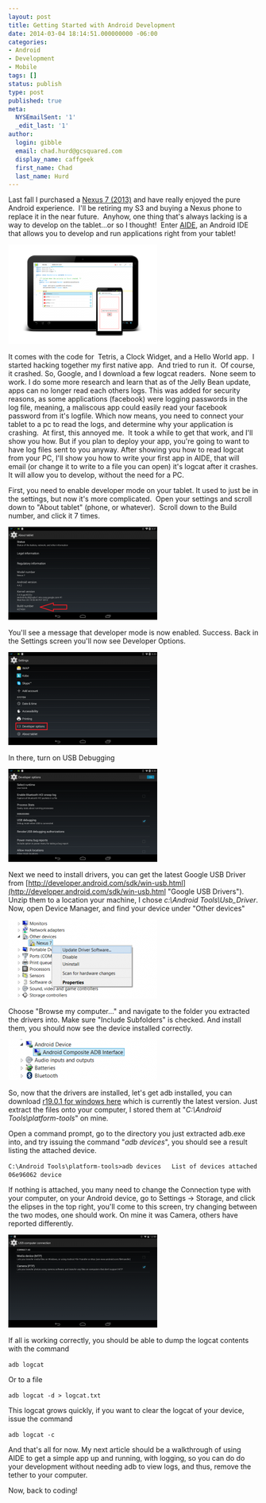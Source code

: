 ```yaml
---
layout: post
title: Getting Started with Android Development
date: 2014-03-04 18:14:51.000000000 -06:00
categories:
- Android
- Development
- Mobile
tags: []
status: publish
type: post
published: true
meta:
  NYSEmailSent: '1'
  _edit_last: '1'
author:
  login: gibble
  email: chad.hurd@gcsquared.com
  display_name: caffgeek
  first_name: Chad
  last_name: Hurd
---
```

Last fall I purchased a [Nexus 7 (2013)](http://www.amazon.com/gp/product/B00DVFLJKQ/ref=as_li_qf_sp_asin_il_tl?ie=UTF8&camp=1789&creative=9325&creativeASIN=B00DVFLJKQ&linkCode=as2&tag=webifyitca-20 "Nexus 7  (2013)") and have really enjoyed the pure Android experience.  I'll be retiring my S3 and buying a Nexus phone to replace it in the near future.  Anyhow, one thing that's always lacking is a way to develop on the tablet...or so I thought!  Enter [AIDE](http://www.android-ide.com/), an Android IDE that allows you to develop and run applications right from your tablet!

[![aide-devices](/assets/aide-devices-300x200.png)](/assets/aide-devices.png)

It comes with the code for  Tetris, a Clock Widget, and a Hello World app.  I started hacking together my first native app.  And tried to run it.  Of course, it crashed. So, Google, and I download a few logcat readers.  None seem to work. I do some more research and learn that as of the Jelly Bean update, apps can no longer read each others logs. This was added for security reasons, as some applications (facebook) were logging passwords in the log file, meaning, a maliscous app could easily read your facebook password from it's logfile. Which now means, you need to connect your tablet to a pc to read the logs, and determine why your application is crashing.  At first, this annoyed me.  It took a while to get that work, and I'll show you how. But if you plan to deploy your app, you're going to want to have log files sent to you anyway. After showing you how to read logcat from your PC, I'll show you how to write your first app in AIDE, that will email (or change it to write to a file you can open) it's logcat after it crashes. It will allow you to develop, without the need for a PC.

First, you need to enable developer mode on your tablet. It used to just be in the settings, but now it's more complicated.  Open your settings and scroll down to "About tablet" (phone, or whatever).  Scroll down to the Build number, and click it 7 times.

[![about tablet](/assets/about-tablet-300x187.png)](/assets/about-tablet.png)

You'll see a message that developer mode is now enabled. Success. Back in the Settings screen you'll now see Developer Options.

[![dev options](/assets/dev-options-300x187.png)](/assets/dev-options.png)

In there, turn on USB Debugging

[![USB Debugging](/assets/USB-Debugging-300x187.png)](/assets/USB-Debugging.png)

Next we need to install drivers, you can get the latest Google USB Driver from [http://developer.android.com/sdk/win-usb.html](http://developer.android.com/sdk/win-usb.html "Google USB Drivers"). Unzip them to a location your machine, I chose _c:\Android Tools\Usb_Driver_. Now, open Device Manager, and find your device under "Other devices"

[![Update Nexus 7 Driver](/assets/Update-Nexus-7-Driver-300x159.png)](/assets/Update-Nexus-7-Driver.png)

Choose "Browse my computer..." and navigate to the folder you extracted the drivers into. Make sure "Include Subfolders" is checked. And install them, you should now see the device installed correctly.

[![Nexus-7-Driver-Installation-Completed](/assets/Nexus-7-Driver-Installation-Completed-300x82.png)](/assets/Nexus-7-Driver-Installation-Completed.png)

So, now that the drivers are installed, let's get adb installed, you can download [r19.0.1 for windows here](http://dl.google.com/android/repository/platform-tools_r19.0.1-windows.zip "ADB") which is currently the latest version. Just extract the files onto your computer, I stored them at "_C:\Android Tools\platform-tools_" on mine.

Open a command prompt, go to the directory you just extracted adb.exe into, and try issuing the command "_adb devices_", you should see a result listing the attached device.

`C:\Android Tools\platform-tools>adb devices  
 List of devices attached  
 06e96062 device`

If nothing is attached, you many need to change the Connection type with your computer, on your Android device, go to Settings -> Storage, and click the elipses in the top right, you'll come to this screen, try changing between the two modes, one should work. On mine it was Camera, others have reported differently.

[![USB Computer Connection](/assets/USB-Computer-Connection-300x187.png)](http://caffeinatedgeek.ca/wp-content/uploads/2014/03/USB-Computer-Connection.png)

If all is working correctly, you should be able to dump the logcat contents with the command

`adb logcat`

Or to a file

`adb logcat -d > logcat.txt`

This logcat grows quickly, if you want to clear the logcat of your device, issue the command

`adb logcat -c`

And that's all for now. My next article should be a walkthrough of using AIDE to get a simple app up and running, with logging, so you can do do your development without needing adb to view logs, and thus, remove the tether to your computer.

Now, back to coding!